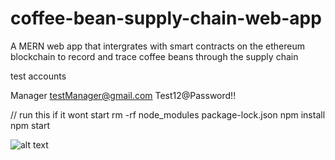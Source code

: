 # coffee-bean-supply-chain-web-app

A MERN web app that intergrates with smart contracts on the ethereum blockchain to record and trace coffee beans through the supply chain

test accounts

Manager
testManager@gmail.com
Test12@Password!!

// run this if it wont start
rm -rf node_modules package-lock.json
npm install
npm start

![alt text](<Screenshot 2025-03-31 at 09-26-45 Coffee Bean Supply Chain.png>)
